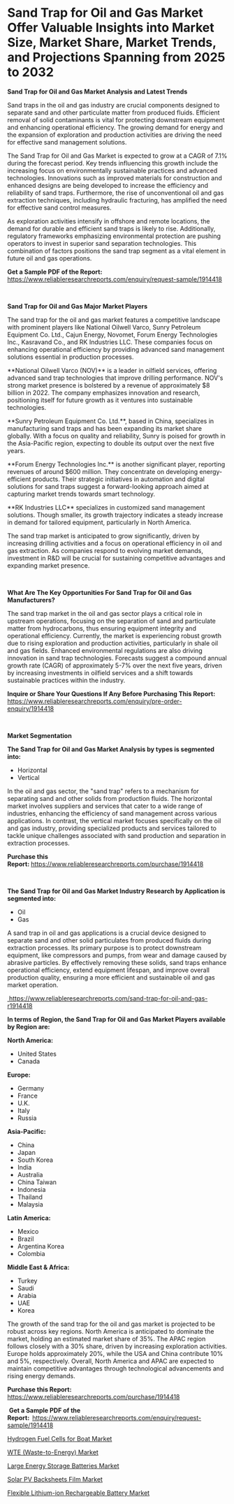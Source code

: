 <p><h1>Sand Trap for Oil and Gas Market Offer Valuable Insights into Market Size, Market Share, Market Trends, and Projections Spanning from 2025 to 2032</h1></p><p><strong>Sand Trap for Oil and Gas Market Analysis and Latest Trends</strong></p>
<p><p>Sand traps in the oil and gas industry are crucial components designed to separate sand and other particulate matter from produced fluids. Efficient removal of solid contaminants is vital for protecting downstream equipment and enhancing operational efficiency. The growing demand for energy and the expansion of exploration and production activities are driving the need for effective sand management solutions.</p><p>The Sand Trap for Oil and Gas Market is expected to grow at a CAGR of 7.1% during the forecast period. Key trends influencing this growth include the increasing focus on environmentally sustainable practices and advanced technologies. Innovations such as improved materials for construction and enhanced designs are being developed to increase the efficiency and reliability of sand traps. Furthermore, the rise of unconventional oil and gas extraction techniques, including hydraulic fracturing, has amplified the need for effective sand control measures.</p><p>As exploration activities intensify in offshore and remote locations, the demand for durable and efficient sand traps is likely to rise. Additionally, regulatory frameworks emphasizing environmental protection are pushing operators to invest in superior sand separation technologies. This combination of factors positions the sand trap segment as a vital element in future oil and gas operations.</p></p>
<p><strong>Get a Sample PDF of the Report:&nbsp;</strong> <a href="https://www.reliableresearchreports.com/enquiry/request-sample/1914418?utm_campaign=11&utm_medium=2&utm_source=Github&utm_content=ia&utm_term=07042025&utm_id=sand-trap-for-oil-and-gas">https://www.reliableresearchreports.com/enquiry/request-sample/1914418</a></p>
<p>&nbsp;</p>
<p><strong>Sand Trap for Oil and Gas Major Market Players</strong></p>
<p><p>The sand trap for the oil and gas market features a competitive landscape with prominent players like National Oilwell Varco, Sunry Petroleum Equipment Co. Ltd., Cajun Energy, Novomet, Forum Energy Technologies Inc., Kasravand Co., and RK Industries LLC. These companies focus on enhancing operational efficiency by providing advanced sand management solutions essential in production processes.</p><p>**National Oilwell Varco (NOV)** is a leader in oilfield services, offering advanced sand trap technologies that improve drilling performance. NOV's strong market presence is bolstered by a revenue of approximately $8 billion in 2022. The company emphasizes innovation and research, positioning itself for future growth as it ventures into sustainable technologies.</p><p>**Sunry Petroleum Equipment Co. Ltd.**, based in China, specializes in manufacturing sand traps and has been expanding its market share globally. With a focus on quality and reliability, Sunry is poised for growth in the Asia-Pacific region, expecting to double its output over the next five years.</p><p>**Forum Energy Technologies Inc.** is another significant player, reporting revenues of around $600 million. They concentrate on developing energy-efficient products. Their strategic initiatives in automation and digital solutions for sand traps suggest a forward-looking approach aimed at capturing market trends towards smart technology.</p><p>**RK Industries LLC** specializes in customized sand management solutions. Though smaller, its growth trajectory indicates a steady increase in demand for tailored equipment, particularly in North America.</p><p>The sand trap market is anticipated to grow significantly, driven by increasing drilling activities and a focus on operational efficiency in oil and gas extraction. As companies respond to evolving market demands, investment in R&D will be crucial for sustaining competitive advantages and expanding market presence.</p></p>
<p>&nbsp;</p>
<p><strong>What Are The Key Opportunities For Sand Trap for Oil and Gas Manufacturers?</strong></p>
<p><p>The sand trap market in the oil and gas sector plays a critical role in upstream operations, focusing on the separation of sand and particulate matter from hydrocarbons, thus ensuring equipment integrity and operational efficiency. Currently, the market is experiencing robust growth due to rising exploration and production activities, particularly in shale oil and gas fields. Enhanced environmental regulations are also driving innovation in sand trap technologies. Forecasts suggest a compound annual growth rate (CAGR) of approximately 5-7% over the next five years, driven by increasing investments in oilfield services and a shift towards sustainable practices within the industry.</p></p>
<p><strong>Inquire or Share Your Questions If Any Before Purchasing This Report:</strong> <a href="https://www.reliableresearchreports.com/enquiry/pre-order-enquiry/1914418?utm_campaign=11&utm_medium=2&utm_source=Github&utm_content=ia&utm_term=07042025&utm_id=sand-trap-for-oil-and-gas">https://www.reliableresearchreports.com/enquiry/pre-order-enquiry/1914418</a></p>
<p>&nbsp;</p>
<p><strong>Market Segmentation</strong></p>
<p><strong>The Sand Trap for Oil and Gas Market Analysis by types is segmented into:</strong></p>
<p><ul><li>Horizontal</li><li>Vertical</li></ul></p>
<p><p>In the oil and gas sector, the "sand trap" refers to a mechanism for separating sand and other solids from production fluids. The horizontal market involves suppliers and services that cater to a wide range of industries, enhancing the efficiency of sand management across various applications. In contrast, the vertical market focuses specifically on the oil and gas industry, providing specialized products and services tailored to tackle unique challenges associated with sand production and separation in extraction processes.</p></p>
<p><strong>Purchase this Report:&nbsp;</strong><a href="https://www.reliableresearchreports.com/purchase/1914418?utm_campaign=11&utm_medium=2&utm_source=Github&utm_content=ia&utm_term=07042025&utm_id=sand-trap-for-oil-and-gas">https://www.reliableresearchreports.com/purchase/1914418</a></p>
<p>&nbsp;</p>
<p><strong>The Sand Trap for Oil and Gas Market Industry Research by Application is segmented into:</strong></p>
<p><ul><li>Oil</li><li>Gas</li></ul></p>
<p><p>A sand trap in oil and gas applications is a crucial device designed to separate sand and other solid particulates from produced fluids during extraction processes. Its primary purpose is to protect downstream equipment, like compressors and pumps, from wear and damage caused by abrasive particles. By effectively removing these solids, sand traps enhance operational efficiency, extend equipment lifespan, and improve overall production quality, ensuring a more efficient and sustainable oil and gas market operation.</p></p>
<p><a href="https://www.reliableresearchreports.com/sand-trap-for-oil-and-gas-r1914418?utm_campaign=11&utm_medium=2&utm_source=Github&utm_content=ia&utm_term=07042025&utm_id=sand-trap-for-oil-and-gas">&nbsp;https://www.reliableresearchreports.com/sand-trap-for-oil-and-gas-r1914418</a></p>
<p><strong>In terms of Region, the Sand Trap for Oil and Gas Market Players available by Region are:</strong></p>
<p>
    <p> <strong> North America: </strong>
        <ul>
            <li>United States</li>
            <li>Canada</li>
        </ul>
        </p> 
    <p> <strong> Europe: </strong>
        <ul>
            <li>Germany</li>
            <li>France</li>
            <li>U.K.</li>
            <li>Italy</li>
            <li>Russia</li>
        </ul>
        </p> 
    <p> <strong> Asia-Pacific: </strong>
        <ul>
            <li>China</li>
            <li>Japan</li>
            <li>South Korea</li>
            <li>India</li>
            <li>Australia</li>
            <li>China Taiwan</li>
            <li>Indonesia</li>
            <li>Thailand</li>
            <li>Malaysia</li>
        </ul>
        </p> 
    <p> <strong> Latin America: </strong>
        <ul>
            <li>Mexico</li>
            <li>Brazil</li>
            <li>Argentina Korea</li>
            <li>Colombia</li>
        </ul>
        </p> 
    <p> <strong> Middle East & Africa: </strong>
        <ul>
            <li>Turkey</li>
            <li>Saudi</li>
            <li>Arabia</li>
            <li>UAE</li>
            <li>Korea</li>
        </ul>
    </p>
    </p>
<p><p>The growth of the sand trap for the oil and gas market is projected to be robust across key regions. North America is anticipated to dominate the market, holding an estimated market share of 35%. The APAC region follows closely with a 30% share, driven by increasing exploration activities. Europe holds approximately 20%, while the USA and China contribute 10% and 5%, respectively. Overall, North America and APAC are expected to maintain competitive advantages through technological advancements and rising energy demands.</p></p>
<p><strong>Purchase this Report: </strong><a href="https://www.reliableresearchreports.com/purchase/1914418?utm_campaign=11&utm_medium=2&utm_source=Github&utm_content=ia&utm_term=07042025&utm_id=sand-trap-for-oil-and-gas">https://www.reliableresearchreports.com/purchase/1914418</a></p>
<p>&nbsp;<strong>Get a Sample PDF of the Report:&nbsp;&nbsp;</strong><a href="https://www.reliableresearchreports.com/enquiry/request-sample/1914418?utm_campaign=11&utm_medium=2&utm_source=Github&utm_content=ia&utm_term=07042025&utm_id=sand-trap-for-oil-and-gas">https://www.reliableresearchreports.com/enquiry/request-sample/1914418</a></p>
<p><strong></strong></p>
<p><p><a href="https://github.com/weisonmanych/Market-Research-Report-List-1/blob/main/hydrogen-fuel-cells-for-boat-market.md?utm_campaign=11&utm_medium=2&utm_source=Github&utm_content=ia&utm_term=07042025&utm_id=sand-trap-for-oil-and-gas">Hydrogen Fuel Cells for Boat Market</a></p><p><a href="https://github.com/guzasbahsas/Market-Research-Report-List-1/blob/main/wte-waste-to-energy-market.md?utm_campaign=11&utm_medium=2&utm_source=Github&utm_content=ia&utm_term=07042025&utm_id=sand-trap-for-oil-and-gas">WTE (Waste-to-Energy) Market</a></p><p><a href="https://github.com/debowflaggqw/Market-Research-Report-List-1/blob/main/large-energy-storage-batteries-market.md?utm_campaign=11&utm_medium=2&utm_source=Github&utm_content=ia&utm_term=07042025&utm_id=sand-trap-for-oil-and-gas">Large Energy Storage Batteries Market</a></p><p><a href="https://github.com/eymermanda0p/Market-Research-Report-List-1/blob/main/solar-pv-backsheets-film-market.md?utm_campaign=11&utm_medium=2&utm_source=Github&utm_content=ia&utm_term=07042025&utm_id=sand-trap-for-oil-and-gas">Solar PV Backsheets Film Market</a></p><p><a href="https://github.com/nagateyisu29/Market-Research-Report-List-1/blob/main/flexible-lithium-ion-rechargeable-battery-market.md?utm_campaign=11&utm_medium=2&utm_source=Github&utm_content=ia&utm_term=07042025&utm_id=sand-trap-for-oil-and-gas">Flexible Lithium-ion Rechargeable Battery Market</a></p></p>